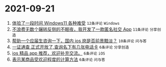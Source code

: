 # 2021-09-21

1. [体验了一段时间 Windows11 各种难受](https://www.v2ex.com/t/803146) `12条评论` `Windows`
1. [不浪费无数个辗转反侧的不眠夜，我开发了一款匿名社交 App](https://www.v2ex.com/t/803144) `11条评论` `分享创造`
1. [帮助一个应届生咨询一下，国内 ios 岗是否前景黯淡？](https://www.v2ex.com/t/803154) `10条评论` `问与答`
1. [一证通查 正式开放了,查询名下有几张电话卡](https://www.v2ex.com/t/803143) `6条评论` `分享创造`
1. [ios 精品 app 推荐，欢迎补充交流。](https://www.v2ex.com/t/803140) `6条评论` `iOS`
1. [表示某商品受欢迎程度的计算方法](https://www.v2ex.com/t/803134) `6条评论` `问与答`
